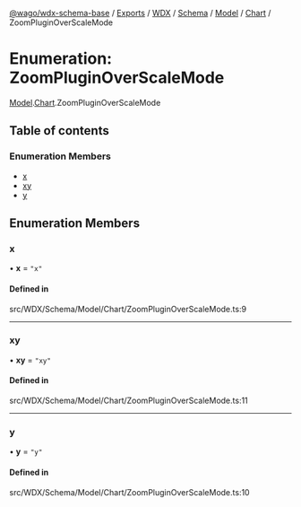 [@wago/wdx-schema-base](../README.md) / [Exports](../modules.md) / [WDX](../modules/WDX.md) / [Schema](../modules/WDX.Schema.md) / [Model](../modules/WDX.Schema.Model.md) / [Chart](../modules/WDX.Schema.Model.Chart.md) / ZoomPluginOverScaleMode

# Enumeration: ZoomPluginOverScaleMode

[Model](../modules/WDX.Schema.Model.md).[Chart](../modules/WDX.Schema.Model.Chart.md).ZoomPluginOverScaleMode

## Table of contents

### Enumeration Members

- [x](WDX.Schema.Model.Chart.ZoomPluginOverScaleMode.md#x)
- [xy](WDX.Schema.Model.Chart.ZoomPluginOverScaleMode.md#xy)
- [y](WDX.Schema.Model.Chart.ZoomPluginOverScaleMode.md#y)

## Enumeration Members

### x

• **x** = ``"x"``

#### Defined in

src/WDX/Schema/Model/Chart/ZoomPluginOverScaleMode.ts:9

___

### xy

• **xy** = ``"xy"``

#### Defined in

src/WDX/Schema/Model/Chart/ZoomPluginOverScaleMode.ts:11

___

### y

• **y** = ``"y"``

#### Defined in

src/WDX/Schema/Model/Chart/ZoomPluginOverScaleMode.ts:10
